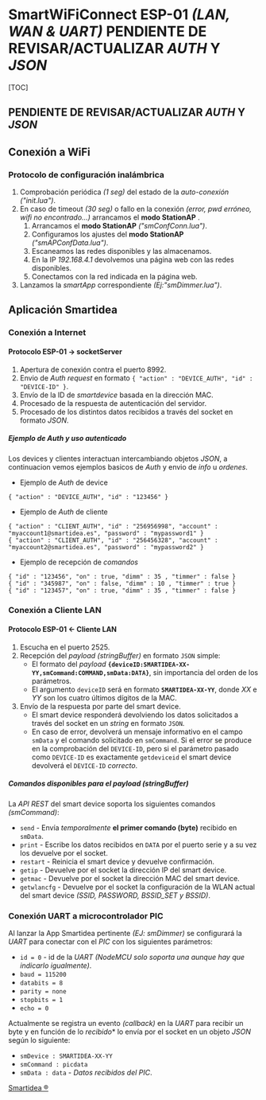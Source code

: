 # SmartWiFiConnect ESP-01 *(LAN, WAN & UART)* PENDIENTE DE REVISAR/ACTUALIZAR _AUTH_ Y _JSON_

[TOC]
## PENDIENTE DE REVISAR/ACTUALIZAR _AUTH_ Y _JSON_
## Conexión a WiFi
### Protocolo de configuración inalámbrica
1. Comprobación periódica *(1 seg)* del estado de la *auto-conexión* *("init.lua")*.
2. En caso de timeout *(30 seg)* o fallo en la conexión *(error, pwd erróneo, wifi no encontrado...)* arrancamos el **modo StationAP** .
	1. Arrancamos el **modo StationAP** *("smConfConn.lua")*.
	2. Configuramos los ajustes del **modo StationAP** *("smAPConfData.lua")*.
	3. Escaneamos las redes disponibles y las almacenamos.
	4. En la IP *192.168.4.1* devolvemos una página web con las redes disponibles.
	5. Conectamos con la red indicada en la página web.
3. Lanzamos la *smartApp* correspondiente *(Ej:"smDimmer.lua")*.

## Aplicación Smartidea
### Conexión a Internet
#### Protocolo ESP-01 -> socketServer

1. Apertura de conexión contra el puerto 8992.
2. Envio de _Auth request_ en formato `{ "action" : "DEVICE_AUTH", "id" : "DEVICE-ID" }`.
3. Envío de la ID de *smartdevice* basada en la dirección MAC.
4. Procesado de la respuesta de autenticación del servidor.
5. Procesado de los distintos datos recibidos a través del socket en formato _JSON_.

##### Ejemplo de _Auth_ y uso autenticado
Los devices y clientes interactuan intercambiando objetos _JSON_, a continuacion vemos ejemplos basicos de _Auth_ y envio de _info_ u _ordenes_.
- Ejemplo de _Auth_ de device

```
{ "action" : "DEVICE_AUTH", "id" : "123456" }
```
- Ejemplo de _Auth_ de cliente

```
{ "action" : "CLIENT_AUTH", "id" : "256956998", "account" : "myaccount1@smartidea.es", "password" : "mypassword1" }
{ "action" : "CLIENT_AUTH", "id" : "256456328", "account" : "myaccount2@smartidea.es", "password" : "mypassword2" }

```
- Ejemplo de recepción de _comandos_

```
{ "id" : "123456", "on" : true, "dimm" : 35 , "timmer" : false }
{ "id" : "345987", "on" : false, "dimm" : 10 , "timmer" : true }
{ "id" : "123457", "on" : true, "dimm" : 35 , "timmer" : false }
```

### Conexión a Cliente LAN
#### Protocolo ESP-01 <- Cliente LAN

1. Escucha en el puerto 2525.
2. Recepción del *payload (stringBuffer)* en formato `JSON` simple:
	- El formato del *payload* **`{deviceID:SMARTIDEA-XX-YY,smCommand:COMMAND,smData:DATA}`**, sin importancia del orden de los parámetros.
	- El argumento `deviceID` será en formato **`SMARTIDEA-XX-YY`**, donde *XX* e *YY* son los cuatro últimos dígitos de la MAC.
3. Envío de la respuesta por parte del smart device.
	- El smart device responderá devolviendo los datos solicitados a través del socket en un *string* en formato `JSON`.
	- En caso de error, devolverá un mensaje informativo en el campo `smData` y el comando solicitado en `smCommand`. Si el error se produce en la comprobación del `DEVICE-ID`, pero si el parámetro pasado como `DEVICE-ID` es exactamente `getdeviceid` el smart device devolverá el `DEVICE-ID` *correcto*.

##### Comandos disponibles para el *payload (stringBuffer)*
La *API REST* del smart device soporta los siguientes comandos *(smCommand)*:
- `send` - Envía *temporalmente* **el primer comando (byte)** recibido en `smData`.
- `print` - Escribe los datos recibidos en `DATA` por el puerto serie y a su vez los devuelve por el socket.
- `restart` - Reinicia el smart device y devuelve confirmación.
- `getip` - Devuelve por el socket la dirección IP del smart device.
- `getmac` - Devuelve por el socket la dirección MAC del smart device.
- `getwlancfg` - Devuelve por el socket la configuración de la WLAN actual del smart device *(SSID, PASSWORD, BSSID_SET y BSSID)*.

### Conexión UART a microcontrolador PIC
Al lanzar la App Smartidea pertinente *(EJ: smDimmer)* se configurará la *UART* para conectar con el *PIC* con los siguientes parámetros:

- `id = 0` - id de la *UART* *(NodeMCU solo soporta una aunque hay que indicarlo igualmente)*.
- `baud = 115200`
- `databits = 8`
- `parity = none`
- `stopbits = 1`
- `echo = 0`

Actualmente se registra un evento *(callback)* en la *UART* para recibir un byte y en función de lo *recibido*\* lo envía por el socket en un objeto *JSON*  según lo siguiente:

- `smDevice : SMARTIDEA-XX-YY`
- `smCommand : picdata`
- `smData : data` - *Datos recibidos del PIC*.

[Smartidea ®](http://smartidea.es)
